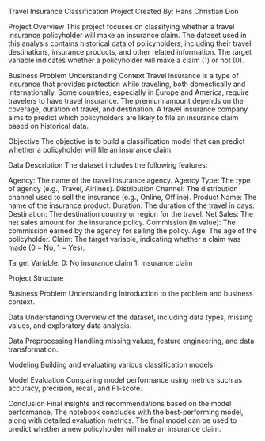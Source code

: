 Travel Insurance Classification Project
Created By: Hans Christian Don

Project Overview
This project focuses on classifying whether a travel insurance policyholder will make an insurance claim. The dataset used in this analysis contains historical data of policyholders, including their travel destinations, insurance products, and other related information. The target variable indicates whether a policyholder will make a claim (1) or not (0).

Business Problem Understanding
Context
Travel insurance is a type of insurance that provides protection while traveling, both domestically and internationally. Some countries, especially in Europe and America, require travelers to have travel insurance. The premium amount depends on the coverage, duration of travel, and destination. A travel insurance company aims to predict which policyholders are likely to file an insurance claim based on historical data.

Objective
The objective is to build a classification model that can predict whether a policyholder will file an insurance claim.

Data Description
The dataset includes the following features:

Agency: The name of the travel insurance agency.
Agency Type: The type of agency (e.g., Travel, Airlines).
Distribution Channel: The distribution channel used to sell the insurance (e.g., Online, Offline).
Product Name: The name of the insurance product.
Duration: The duration of the travel in days.
Destination: The destination country or region for the travel.
Net Sales: The net sales amount for the insurance policy.
Commission (in value): The commission earned by the agency for selling the policy.
Age: The age of the policyholder.
Claim: The target variable, indicating whether a claim was made (0 = No, 1 = Yes).

Target Variable:
0: No insurance claim
1: Insurance claim

Project Structure

Business Problem Understanding
Introduction to the problem and business context.

Data Understanding
Overview of the dataset, including data types, missing values, and exploratory data analysis.

Data Preprocessing
Handling missing values, feature engineering, and data transformation.

Modeling
Building and evaluating various classification models.

Model Evaluation
Comparing model performance using metrics such as accuracy, precision, recall, and F1-score.

Conclusion
Final insights and recommendations based on the model performance.
The notebook concludes with the best-performing model, along with detailed evaluation metrics. The final model can be used to predict whether a new policyholder will make an insurance claim.
